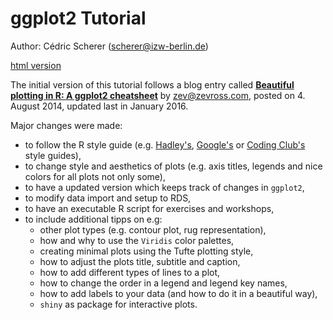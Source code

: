 ﻿# ggplot2 Tutorial

Author: Cédric Scherer (scherer@izw-berlin.de)

[html version](https://rawgit.com/Z3tt/R-Tutorials/master/ggplot2/ggplot2-tutorial.html)

The initial version of this tutorial follows a blog entry called [**Beautiful plotting in R: A ggplot2 cheatsheet**](http://zevross.com/blog/2014/08/04/beautiful-plotting-in-r-a-ggplot2-cheatsheet-3/) by zev@zevross.com, posted on 4. August 2014, updated last in January 2016.

Major changes were made:
* to follow the R style guide (e.g. [Hadley's](http://adv-r.had.co.nz/Style.html), [Google's](https://google.github.io/styleguide/Rguide.xml) or [Coding Club's](https://ourcodingclub.github.io/2017/04/25/etiquette.html#syntax) style guides),
* to change style and aesthetics of plots (e.g. axis titles, legends and nice colors for all plots not only some),
* to have a updated version which keeps track of changes in `ggplot2`,
* to modify data import and setup to RDS,
* to have an executable R script for exercises and workshops,
* to include additional tipps on e.g:
    + other plot types (e.g. contour plot, rug representation),
    + how and why to use the `Viridis` color palettes,
    + creating minimal plots using the Tufte plotting style,
    + how to adjust the plots title, subtitle and caption,
    + how to add different types of lines to a plot,
    + how to change the order in a legend and legend key names,
    + how to add labels to your data (and how to do it in a beautiful way),
    + `shiny` as package for interactive plots.
